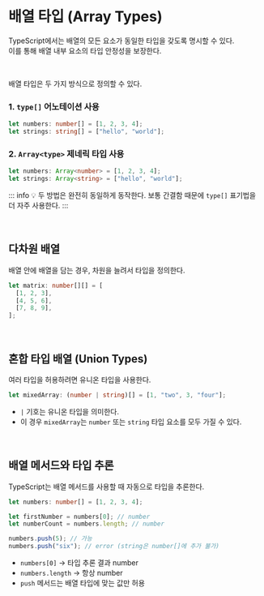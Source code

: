 # 배열 타입 (Array Types)

TypeScript에서는 배열의 모든 요소가 동일한 타입을 갖도록 명시할 수 있다.  
이를 통해 배열 내부 요소의 타입 안정성을 보장한다.

<br>

배열 타입은 두 가지 방식으로 정의할 수 있다.

### 1. `type[]` 어노테이션 사용

```ts
let numbers: number[] = [1, 2, 3, 4];
let strings: string[] = ["hello", "world"];
```

### 2. `Array<type>` 제네릭 타입 사용

```ts
let numbers: Array<number> = [1, 2, 3, 4];
let strings: Array<string> = ["hello", "world"];
```

::: info 💡 두 방법은 완전히 동일하게 동작한다.
보통 간결함 때문에 `type[]` 표기법을 더 자주 사용한다.
:::

<br>

## 다차원 배열

배열 안에 배열을 담는 경우, 차원을 늘려서 타입을 정의한다.

```ts
let matrix: number[][] = [
  [1, 2, 3],
  [4, 5, 6],
  [7, 8, 9],
];
```

<br>

## 혼합 타입 배열 (Union Types)

여러 타입을 허용하려면 유니온 타입을 사용한다.

```ts
let mixedArray: (number | string)[] = [1, "two", 3, "four"];
```

- `|` 기호는 유니온 타입을 의미한다.
- 이 경우 `mixedArray`는 `number` 또는 `string` 타입 요소를 모두 가질 수 있다.

<br>

## 배열 메서드와 타입 추론

TypeScript는 배열 메서드를 사용할 때 자동으로 타입을 추론한다.

```ts
let numbers: number[] = [1, 2, 3, 4];

let firstNumber = numbers[0]; // number
let numberCount = numbers.length; // number

numbers.push(5); // 가능
numbers.push("six"); // error (string은 number[]에 추가 불가)
```

- `numbers[0]` → 타입 추론 결과 number
- `numbers.length` → 항상 number
- `push` 메서드는 배열 타입에 맞는 값만 허용

<br>
<Comment/>
